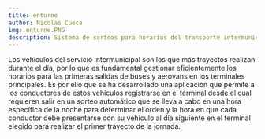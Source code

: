 ```yaml
---
title: enturne
author: Nicolas Cueca
img: enturne.PNG
description: Sistema de sorteos para horarios del transporte intermunicipal
---
```


Los vehículos del servicio intermunicipal son los que más trayectos realizan durante el día, por lo que es fundamental gestionar eficientemente los horarios para las primeras salidas de buses y aerovans en los terminales principales.
Es por ello que se ha desarrollado una aplicación que permite a los conductores de estos vehículos registrarse en el terminal desde el cual requieren salir en un sorteo automático que se lleva a cabo en una hora específica de la noche para determinar el orden y la hora en que cada conductor debe presentarse con su vehículo al día siguiente en el terminal elegido para realizar el primer trayecto de la jornada.